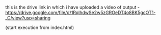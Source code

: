 this is the drive link in which i have uploaded a video of output -
https://drive.google.com/file/d/1RqlhdwSe2w5zGROeDT4o8BK5gcOT1-_C/view?usp=sharing

(start execution from index.html)
